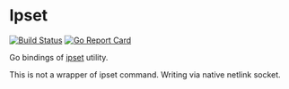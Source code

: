 # Ipset

[![Build Status](https://travis-ci.org/chenchun/ipset.svg?branch=master)](https://travis-ci.org/chenchun/ipset)
[![Go Report Card](https://goreportcard.com/badge/github.com/chenchun/ipset)](https://goreportcard.com/report/github.com/chenchun/ipset)

Go bindings of [ipset](http://ipset.netfilter.org) utility.

This is not a wrapper of ipset command. Writing via native netlink socket.